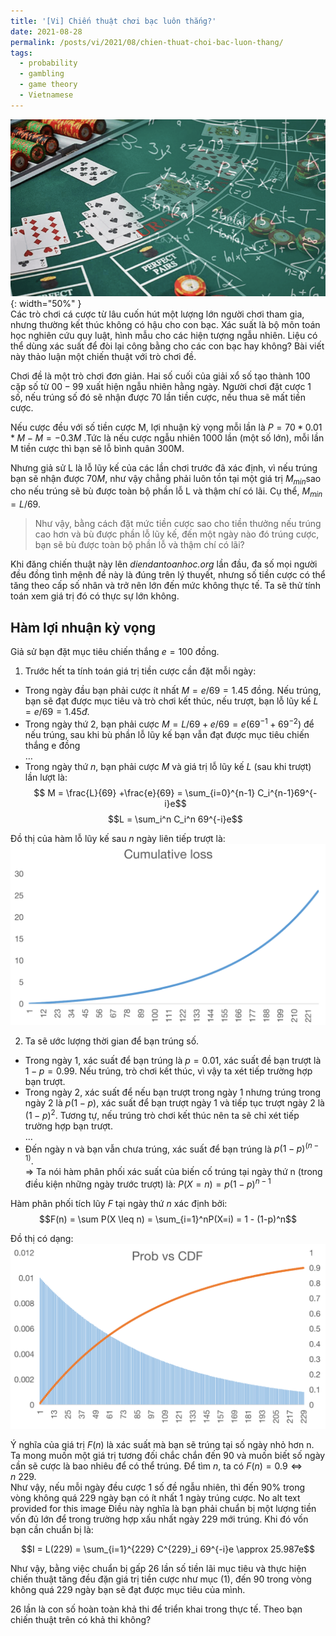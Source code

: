 ```yaml
---
title: '[Vi] Chiến thuật chơi bạc luôn thắng?'
date: 2021-08-28
permalink: /posts/vi/2021/08/chien-thuat-choi-bac-luon-thang/
tags:
  - probability
  - gambling
  - game theory
  - Vietnamese
---
```

![Poster](/images/post/2021_poster_gbml.png){: width="50%" }<br>
Các trò chơi cá cược từ lâu cuốn hút một lượng lớn người chơi tham gia, nhưng thường kết thúc không có hậu cho con bạc. Xác suất là bộ môn toán học nghiên cứu quy luật, hình mẫu cho các hiện tượng ngẫu nhiên. Liệu có thể dùng xác suất để đòi lại công bằng cho các con bạc hay không?  Bài viết này thảo luận một chiến thuật với trò chơi đề.

Chơi đề là một trò chơi đơn giản. Hai số cuối của giải xổ số tạo thành $100$ cặp số từ $00-99$ xuất hiện ngẫu nhiên hằng ngày. Người chơi đặt cược $1$ số, nếu trúng số đó sẽ nhận được $70$ lần tiền cược, nếu thua sẽ mất tiền cược.

Nếu cược đều với số tiền cược M, lợi nhuận kỳ vọng mỗi lần là $P = 70*0.01*M-M = -0.3M$ .Tức là nếu cược ngẫu nhiên 1000 lần (một số lớn), mỗi lần M tiền cược thì bạn sẽ lỗ bình quân 300M.

Nhưng giả sử L là lỗ lũy kế của các lần chơi trước đã xác định, vì nếu trúng bạn sẽ nhận được $70M$, như vậy chẳng phải luôn tồn tại một giá trị $M_{min}$sao cho nếu trúng sẽ bù được toàn bộ phần lỗ L và thậm chí có lãi. Cụ thể, $M_{min}= L/69$.


>  Như vậy, bằng cách đặt mức tiền cược sao cho tiền thưởng nếu trúng cao hơn và bù được phần lỗ lũy kế, đến một ngày nào đó trúng cược, bạn sẽ bù được toàn bộ phần lỗ và thậm chí có lãi?

Khi đăng chiến thuật này lên *diendantoanhoc.org* lần đầu, đa số mọi người đều đồng tình mệnh đề này là đúng trên lý thuyết, nhưng số tiền cược có thể tăng theo cấp số nhân và trở nên lớn đến mức không thực tế. Ta sẽ thử tính toán xem giá trị đó có thực sự lớn không.

Hàm lợi nhuận kỳ vọng
----
Giả sử bạn đặt mục tiêu chiến thắng $e=100$ đồng. 
1. Trước hết ta tính toán giá trị tiền cược cần đặt mỗi ngày: <br>
* Trong ngày đầu bạn phải cược ít nhất $M = e/69 = 1.45$ đồng. Nếu trúng, bạn sẽ đạt được mục tiêu và trò chơi kết thúc, nếu trượt, bạn lỗ lũy kế $L = e/69 = 1.45đ$. <br>
* Trong ngày thứ 2, bạn phải cược $M = L/69 + e/69 = e(69^{-1} +69^{-2})$ để nếu trúng, sau khi bù phần lỗ lũy kế bạn vẫn đạt được mục tiêu chiến thắng e đồng <br>
…
* Trong ngày thứ $n$, bạn phải cược $M$ và giá trị lỗ lũy kế $L$ (sau khi trượt) lần lượt là: <br>
$$ M = \frac{L}{69} +\frac{e}{69} = \sum_{i=0}^{n-1} C_i^{n-1}69^{-i}e$$
$$L = \sum_i^n C_i^n 69^{-i}e$$

Đồ thị của hàm lỗ lũy kế sau $n$ ngày liên tiếp trượt là: <br>
![Cumulative loss](/images/post/bio-photo-2.png)

2. Ta sẽ ước lượng thời gian để bạn trúng số.
* Trong ngày 1, xác suất để bạn trúng là $p= 0.01$, xác suất đề bạn trượt là $1-p = 0.99$. Nếu trúng, trò chơi kết thúc, vì vậy ta xét tiếp trường hợp bạn trượt.
* Trong ngày 2, xác suất để nếu bạn trượt trong ngày 1 nhưng trúng trong ngày 2 là $p(1-p)$, xác suất để bạn trượt ngày 1 và tiếp tục trượt ngày 2 là $(1-p)^2$. Tương tự, nếu trúng trò chơi kết thúc nên ta sẽ chỉ xét tiếp trường hợp bạn trượt. <br>
…
* Đến ngày n và bạn vẫn chưa trúng, xác suất để bạn trúng là $p(1-p)^(n-1)$. <br>
=> Ta nói hàm phân phối xác suất của biến cố trúng tại ngày thứ n (trong điều kiện những ngày trước trượt) là:
$P(X=n) = p(1-p)^{n-1}$

Hàm phân phối tích lũy $F$ tại ngày thứ $n$ xác định bởi: <br>
$$F(n) = \sum P(X \leq n) = \sum_{i=1}^nP(X=i) = 1 - (1-p)^n$$

Đồ thị có dạng: <br>
![CDF and PDF](/images/post/gmbl_cdf.png)

<!-- <img src="/_posts/img/gmbl_cdf.png" width="200" height="200" /> -->


Ý nghĩa của giá trị $F(n)$ là xác suất mà bạn sẽ trúng tại số ngày nhỏ hơn n. <br>
Ta mong muốn một giá trị tương đối chắc chắn đến $90%$ và muốn biết số ngày cần sẽ cược là bao nhiêu để có thể trúng. Để tìm $n$, ta có $F(n) = 0.9 \Leftrightarrow n ~ 229.$ <br>
Như vậy, nếu mỗi ngày đều cược 1 số đề ngẫu nhiên, thì đến 90% trong vòng không quá 229 ngày bạn có ít nhất 1 ngày trúng cược.
No alt text provided for this image
Điều này nghĩa là bạn phải chuẩn bị một lượng tiền vốn đủ lớn để trong trường hợp xấu nhất ngày 229 mới trúng. Khi đó vốn bạn cần chuẩn bị là:

$$I = L(229) = \sum_{i=1}^{229} C^{229}_i 69^{-i}e \approx 25.987e$$

Như vậy, bằng việc chuẩn bị gấp $26$ lần số tiền lãi mục tiêu và thực hiện chiến thuật tăng đều đặn giá trị tiền cược như mục (1), đến $90%$ trong vòng không quá $229$ ngày bạn sẽ đạt được mục tiêu của mình.

$26$ lần là con số hoàn toàn khả thi để triển khai trong thực tế. Theo bạn chiến thuật trên có khả thi không?